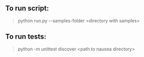 ## To run script:
  > python run.py --samples-folder \<directory with samples\>

## To run tests:
  > python -m unittest discover \<path to nausea directory\>
